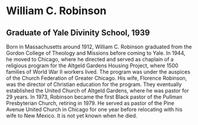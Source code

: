 # William C. Robinson
## Graduate of Yale Divinity School, 1939
Born in Massachusetts around 1912, William C. Robinson graduated from the Gordon College of Theology and Missions before coming to Yale. In 1944, he moved to Chicago, where he directed and served as chaplain of a religious program for the Altgeld Gardens Housing Project, where 1500 families of World War II workers lived. The program was under the auspices of the Church Federation of Greater Chicago. His wife, Florence Robinson, was the director of Christian education for the program. They eventually established the United Church of Altgeld Gardens, where he was pastor for 29 years. In 1973, Robinson became the first Black pastor of the Pullman Presbyterian Church, retiring in 1979. He served as pastor of the Pine Avenue United Church in Chicago for one year before relocating with his wife to New Mexico. It is not yet known when he died.
